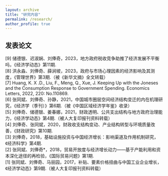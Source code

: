 ```yaml
---
layout: archive
title: "研究内容"
permalink: /research/
author_profile: true
---
```


<!--
{% if author.googlescholar %}
  You can also find my articles on <u><a href="{{author.googlescholar}}">my Google Scholar profile</a>.</u>
{% endif %}

{% include base_path %}

{% for post in site.research reversed %}
  {% include archive-single.html %}
{% endfor %}
-->

## 发表论文

[9] 储德银、迟淑娴、刘俸奇，2023，地方政府税收竞争助推了经济发展不平衡吗，《经济学动态》第11期.<br>
[8] 洪永淼、刘俸奇、薛涧坡，2023，政府与市场心理因素的经济影响及其测度，《管理世界》第3期.（被《新华文摘》全文转载）<br>
[7] Huang, K. X .D., Liu, F., Meng, Q., Xue, J. Keeping Up with the Joneses and the Consumption Response to Government Spending. Economics Letters, 2022, 220: No.110869.<br>
[6] 张同斌、刘俸奇、孙静，2021，中国城市圈层空间经济结构变迁的内在机理研究，《经济学（季刊）》第6期.（被《中国区域经济学年鉴》收录）<br>
[5] 刘俸奇、储德银、姜春娜，2021，财政透明、公共支出结构与地方政府治理能力，《经济学动态》第4期.（被人大复印报刊资料转载）<br>
[4] 刘俸奇、张同斌，2020，财政收支结构变动、产业结构转型与环境质量改善，《财政研究》第10期.<br>
[3] 刘俸奇，2018，基础设施投资与中国经济增长：影响渠道及作用机制研究，《经济科学》第4期.<br>
[2] 张同斌、刘俸奇*，2018，贸易开放度与经济增长动力——基于产能利用和资本深化途径的再检验，《国际贸易问题》第1期.<br>
[1] 张同斌、刘俸奇、马丽园，2017，补贴、要素价格扭曲与中国工业企业增长，《经济学动态》第9期.（被人大复印报刊资料转载）<br>



